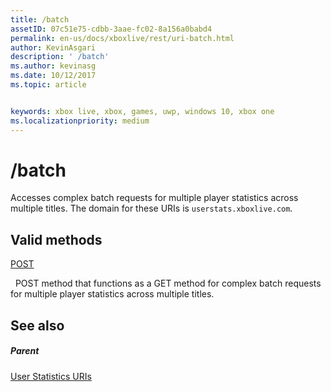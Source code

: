 ```yaml
---
title: /batch
assetID: 07c51e75-cdbb-3aae-fc02-8a156a0babd4
permalink: en-us/docs/xboxlive/rest/uri-batch.html
author: KevinAsgari
description: ' /batch'
ms.author: kevinasg
ms.date: 10/12/2017
ms.topic: article


keywords: xbox live, xbox, games, uwp, windows 10, xbox one
ms.localizationpriority: medium
---
```



# /batch
Accesses complex batch requests for multiple player statistics across multiple titles. 
The domain for these URIs is `userstats.xboxlive.com`.
  
<a id="ID4EV"></a>

 
## Valid methods

[POST](uri-batchpost.md)

&nbsp;&nbsp;POST method that functions as a GET method for complex batch requests for multiple player statistics across multiple titles.
 
<a id="ID4E6"></a>

 
## See also
 
<a id="ID4EBB"></a>

 
##### Parent 

[User Statistics URIs](atoc-reference-userstats.md)

   
